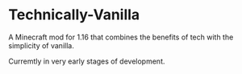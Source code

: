 # Technically-Vanilla
A Minecraft mod for 1.16 that combines the benefits of tech with the simplicity of vanilla.

Curremtly in very early stages of development.
